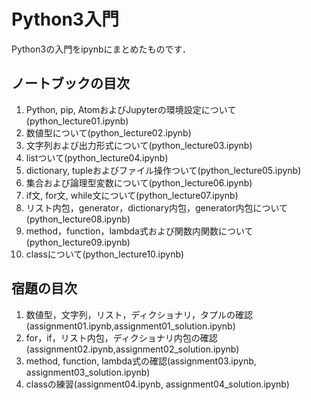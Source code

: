 # Python3入門

Python3の入門をipynbにまとめたものです．

## ノートブックの目次
1. Python, pip, AtomおよびJupyterの環境設定について(python_lecture01.ipynb)
2. 数値型について(python_lecture02.ipynb)
3. 文字列および出力形式について(python_lecture03.ipynb)
4. listついて(python_lecture04.ipynb)
5. dictionary, tupleおよびファイル操作ついて(python_lecture05.ipynb)
6. 集合および論理型変数について(python_lecture06.ipynb)
7. if文, for文, while文について(python_lecture07.ipynb)
8. リスト内包，generator，dictionary内包，generator内包について(python_lecture08.ipynb)
9. method，function，lambda式および関数内関数について(python_lecture09.ipynb)
10. classについて(python_lecture10.ipynb)

## 宿題の目次
1. 数値型，文字列，リスト，ディクショナリ，タプルの確認(assignment01.ipynb,assignment01_solution.ipynb)
2. for，if，リスト内包，ディクショナリ内包の確認(assignment02.ipynb,assignment02_solution.ipynb)
3. method, function, lambda式の確認(assignment03.ipynb, assignment03_solution.ipynb)
4. classの練習(assignment04.ipynb, assignment04_solution.ipynb)
